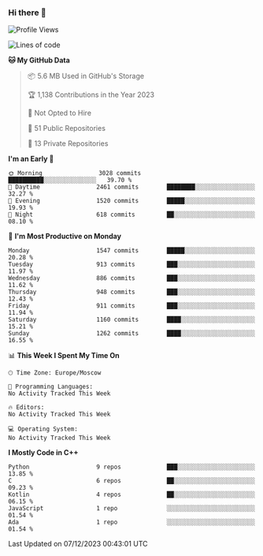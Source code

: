 ### Hi there 👋

<!--
**SemenMartynov/SemenMartynov** is a ✨ _special_ ✨ repository because its `README.md` (this file) appears on your GitHub profile.

Here are some ideas to get you started:

- 🔭 I’m currently working on ...
- 🌱 I’m currently learning ...
- 👯 I’m looking to collaborate on ...
- 🤔 I’m looking for help with ...
- 💬 Ask me about ...
- 📫 How to reach me: ...
- 😄 Pronouns: ...
- ⚡ Fun fact: ...
-->

<!--START_SECTION:waka-->
![Profile Views](http://img.shields.io/badge/Profile%20Views-0-blue)

![Lines of code](https://img.shields.io/badge/From%20Hello%20World%20I%27ve%20Written-6.8%20million%20lines%20of%20code-blue)

**🐱 My GitHub Data** 

> 📦 5.6 MB Used in GitHub's Storage 
 > 
> 🏆 1,138 Contributions in the Year 2023
 > 
> 🚫 Not Opted to Hire
 > 
> 📜 51 Public Repositories 
 > 
> 🔑 13 Private Repositories 
 > 
**I'm an Early 🐤** 

```text
🌞 Morning                3028 commits        ██████████░░░░░░░░░░░░░░░   39.70 % 
🌆 Daytime                2461 commits        ████████░░░░░░░░░░░░░░░░░   32.27 % 
🌃 Evening                1520 commits        █████░░░░░░░░░░░░░░░░░░░░   19.93 % 
🌙 Night                  618 commits         ██░░░░░░░░░░░░░░░░░░░░░░░   08.10 % 
```
📅 **I'm Most Productive on Monday** 

```text
Monday                   1547 commits        █████░░░░░░░░░░░░░░░░░░░░   20.28 % 
Tuesday                  913 commits         ███░░░░░░░░░░░░░░░░░░░░░░   11.97 % 
Wednesday                886 commits         ███░░░░░░░░░░░░░░░░░░░░░░   11.62 % 
Thursday                 948 commits         ███░░░░░░░░░░░░░░░░░░░░░░   12.43 % 
Friday                   911 commits         ███░░░░░░░░░░░░░░░░░░░░░░   11.94 % 
Saturday                 1160 commits        ████░░░░░░░░░░░░░░░░░░░░░   15.21 % 
Sunday                   1262 commits        ████░░░░░░░░░░░░░░░░░░░░░   16.55 % 
```


📊 **This Week I Spent My Time On** 

```text
🕑︎ Time Zone: Europe/Moscow

💬 Programming Languages: 
No Activity Tracked This Week

🔥 Editors: 
No Activity Tracked This Week

💻 Operating System: 
No Activity Tracked This Week
```

**I Mostly Code in C++** 

```text
Python                   9 repos             ███░░░░░░░░░░░░░░░░░░░░░░   13.85 % 
C                        6 repos             ██░░░░░░░░░░░░░░░░░░░░░░░   09.23 % 
Kotlin                   4 repos             ██░░░░░░░░░░░░░░░░░░░░░░░   06.15 % 
JavaScript               1 repo              ░░░░░░░░░░░░░░░░░░░░░░░░░   01.54 % 
Ada                      1 repo              ░░░░░░░░░░░░░░░░░░░░░░░░░   01.54 % 
```




 Last Updated on 07/12/2023 00:43:01 UTC
<!--END_SECTION:waka-->